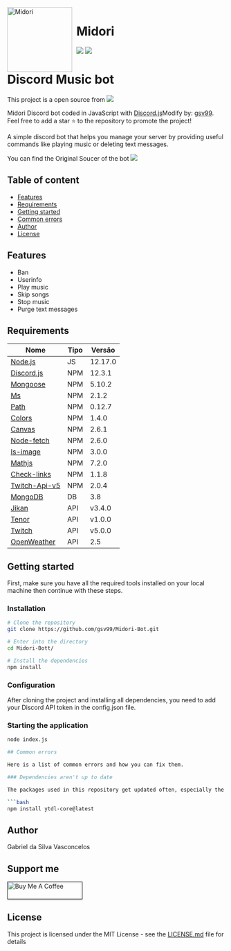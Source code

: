
<img width="150" height="150" align="left" style="float: left; margin: 0 10px 0 0;" alt="Midori" src="https://cdn.discordapp.com/avatars/719733315090907176/fa9bc0b53a0274f70311449be07a8f92.png?size=256">  

# Midori
[![](https://img.shields.io/discord/706916588250726400.svg?logo=discord&colorB=7289DA)](https://discord.gg/maERGBd)
[![](https://img.shields.io/badge/discord.js-v12.0.0--dev-blue.svg?logo=npm)](https://github.com/discordjs)

# Discord Music bot

This project is a open source from <a href="https://github.com/Zaetic/Nayoi"><img src="https://img.shields.io/static/v1?label=Github&message=Nayoi&color=ff69b4"></a> 

Midori Discord bot coded in JavaScript with [Discord.js](https://discord.js.org)Modify by: [gsv99](https://github.com/gsv99).  
Feel free to add a star ⭐ to the repository to promote the project!

A simple discord bot that helps you manage your server by providing useful commands like playing music or deleting text messages.

You can find the Original Soucer of the bot <a href="https://github.com/Zaetic/Nayoi"><img src="https://img.shields.io/static/v1?label=Github&message=Nayoi&color=ff69b4"></a> 
## Table of content

* [Features](#features)
* [Requirements](#requirements)
* [Getting started](#getting-started)
* [Common errors](#common-errors)
* [Author](#author)
* [License](#license)

## Features

- Ban
- Userinfo
- Play music
- Skip songs
- Stop music
- Purge text messages

## Requirements

| Nome  | Tipo | Versão |
| ------------- | ------------- | ------------- |
| [Node.js](https://nodejs.org/en/) | JS  |12.17.0|
| [Discord.js](https://discord.js.org/) | NPM  |12.3.1|
| [Mongoose](https://www.npmjs.com/package/mongoose) | NPM  |5.10.2|
| [Ms](https://www.npmjs.com/package/ms) | NPM  |2.1.2|
| [Path](https://www.npmjs.com/package/path) | NPM  |0.12.7|
| [Colors](https://www.npmjs.com/package/colors) | NPM  |1.4.0|
| [Canvas](https://www.npmjs.com/package/canvas) | NPM  |2.6.1|
| [Node-fetch](https://www.npmjs.com/package/node-fetch) | NPM  |2.6.0|
| [Is-image](https://www.npmjs.com/package/is-image) | NPM  |3.0.0|
| [Mathjs](https://www.npmjs.com/package/mathjs) | NPM  |7.2.0|
| [Check-links](https://www.npmjs.com/package/check-links) | NPM  |1.1.8|
| [Twitch-Api-v5](https://www.npmjs.com/package/twitch-api-v5) | NPM  |2.0.4|
| [MongoDB](https://www.mongodb.com/) | DB  |3.8|
| [Jikan](https://jikan.moe/) | API  |v3.4.0|
| [Tenor](https://tenor.com/gifapi) | API  |v1.0.0|
| [Twitch](https://dev.twitch.tv/) | API  |v5.0.0|
| [OpenWeather](https://openweathermap.org/api) | API  |2.5|

## Getting started

First, make sure you have all the required tools installed on your local machine then continue with these steps.

### Installation

```bash
# Clone the repository
git clone https://github.com/gsv99/Midori-Bot.git

# Enter into the directory
cd Midori-Bott/

# Install the dependencies
npm install
```

### Configuration

After cloning the project and installing all dependencies, you need to add your Discord API token in the config.json file.

### Starting the application

```bash
node index.js

## Common errors

Here is a list of common errors and how you can fix them.

### Dependencies aren't up to date

The packages used in this repository get updated often, especially the ytdl-core package. That is why it is always worth a try updating those if you get an error like `invalid URL: undefined` or when the bot crashes when running the play command.

```bash
npm install ytdl-core@latest
```

## Author

Gabriel da Silva Vasconcelos

## Support me

<a href="" target="_blank"><img src="https://upload.wikimedia.org/wikipedia/commons/thumb/3/39/PayPal_logo.svg/500px-PayPal_logo.svg.png" alt="Buy Me A Coffee" style="height: 41px !important;width: 174px !important;box-shadow: 0px 3px 2px 0px rgba(190, 190, 190, 0.5) !important;-webkit-box-shadow: 0px 3px 2px 0px rgba(190, 190, 190, 0.5) !important;" ></a>

## License

This project is licensed under the MIT License - see the [LICENSE.md](LICENSE) file for details
